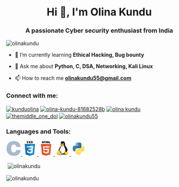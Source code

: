 <h1 align="center">Hi 👋, I'm Olina Kundu</h1>
<h3 align="center">A passionate Cyber security enthusiast from India</h3>

<p align="left"> <img src="https://komarev.com/ghpvc/?username=olinakundu&label=Profile%20views&color=0e75b6&style=flat" alt="olinakundu" /> </p>

- 🌱 I’m currently learning **Ethical Hacking, Bug bounty**

- 💬 Ask me about **Python, C, DSA, Networking, Kali Linux**

- 📫 How to reach me **olinakundu55@gmail.com**

<h3 align="left">Connect with me:</h3>
<p align="left">
<a href="https://twitter.com/kunduolina" target="blank"><img align="center" src="https://raw.githubusercontent.com/rahuldkjain/github-profile-readme-generator/master/src/images/icons/Social/twitter.svg" alt="kunduolina" height="30" width="40" /></a>
<a href="https://linkedin.com/in/olina-kundu-81682528b" target="blank"><img align="center" src="https://raw.githubusercontent.com/rahuldkjain/github-profile-readme-generator/master/src/images/icons/Social/linked-in-alt.svg" alt="olina-kundu-81682528b" height="30" width="40" /></a>
<a href="https://fb.com/olina kundu" target="blank"><img align="center" src="https://raw.githubusercontent.com/rahuldkjain/github-profile-readme-generator/master/src/images/icons/Social/facebook.svg" alt="olina kundu" height="30" width="40" /></a>
<a href="https://instagram.com/themiddle_one_dol" target="blank"><img align="center" src="https://raw.githubusercontent.com/rahuldkjain/github-profile-readme-generator/master/src/images/icons/Social/instagram.svg" alt="themiddle_one_dol" height="30" width="40" /></a>
<a href="https://www.hackerrank.com/olinakundu55" target="blank"><img align="center" src="https://raw.githubusercontent.com/rahuldkjain/github-profile-readme-generator/master/src/images/icons/Social/hackerrank.svg" alt="olinakundu55" height="30" width="40" /></a>
</p>

<h3 align="left">Languages and Tools:</h3>
<p align="left"> <a href="https://www.cprogramming.com/" target="_blank" rel="noreferrer"> <img src="https://raw.githubusercontent.com/devicons/devicon/master/icons/c/c-original.svg" alt="c" width="40" height="40"/> </a> <a href="https://www.w3schools.com/css/" target="_blank" rel="noreferrer"> <img src="https://raw.githubusercontent.com/devicons/devicon/master/icons/css3/css3-original-wordmark.svg" alt="css3" width="40" height="40"/> </a> <a href="https://www.w3.org/html/" target="_blank" rel="noreferrer"> <img src="https://raw.githubusercontent.com/devicons/devicon/master/icons/html5/html5-original-wordmark.svg" alt="html5" width="40" height="40"/> </a> <a href="https://www.linux.org/" target="_blank" rel="noreferrer"> <img src="https://raw.githubusercontent.com/devicons/devicon/master/icons/linux/linux-original.svg" alt="linux" width="40" height="40"/> </a> <a href="https://www.python.org" target="_blank" rel="noreferrer"> <img src="https://raw.githubusercontent.com/devicons/devicon/master/icons/python/python-original.svg" alt="python" width="40" height="40"/> </a> </p>

<p>&nbsp;<img align="center" src="https://github-readme-stats.vercel.app/api?username=olinakundu&show_icons=true&locale=en" alt="olinakundu" /></p>

<p><img align="center" src="https://github-readme-streak-stats.herokuapp.com/?user=olinakundu&" alt="olinakundu" /></p>

